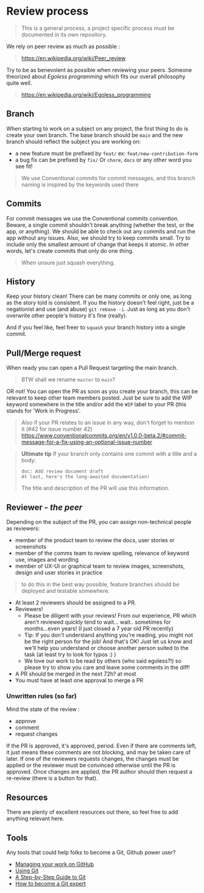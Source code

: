 # Review process
> This is a general process, a project specific process must be documented in its own repository.

We rely on peer review as much as possible :
> https://en.wikipedia.org/wiki/Peer_review

Try to be as benevolent as possible when reviewing your peers. 
Someone theorized about *Egoless programming* which fits our overall philosophy quite well.
> https://en.wikipedia.org/wiki/Egoless_programming

## Branch
When starting to work on a subject on any project, the first thing to do is create your own branch.
The base branch should be `main` and the new branch should reflect the subject you are working on:
- a new feature must be prefixed by `feat/` ex: `feat/new-contribution-form`
- a bug fix can be prefixed by `fix/`
Or `chore`, `docs` or any other word you see fit!

> We use Conventional commits for commit messages, and this branch naming is inspired by the keywords used there

## Commits
For commit messages we use the Conventional commits convention.
Beware, a single commit shouldn't break anything (whether the test, or the app, or anything).
We should be able to check out any commits and run the app without any issues.
Also, we should try to keep commits small. Try to include only the smallest amount of change that keeps it atomic. In other words, let's create commits that only do one thing.

> When unsure just squash everything.

## History
Keep your history clean! There can be many commits or only one, as long as the story told is consistent.
If you the history doesn't feel right, just be a negationist and use (and abuse) `git rebase -i`. 
Just as long as you don't overwrite other people's history it's fine (really).

And if you feel like, feel freer to `squash` your branch history into a single commit.

## Pull/Merge request
When ready you can open a Pull Request targeting the main branch.
> BTW shall we rename `master` to `main`?

OR not! You can open the PR as soon as you create your branch, 
this can be relevant to keep other team members posted. 
Just be sure to add the WIP keyword somewhere in the title and/or add the `WIP` label to your PR (this stands for 'Work in Progress'.

> Also if your PR relates to an issue in any way, don't forget to mention it (#42 for issue number 42)
> https://www.conventionalcommits.org/en/v1.0.0-beta.2/#commit-message-for-a-fix-using-an-optional-issue-number

> __Ultimate tip__ If your branch only contains one commit with a title and a body:
> ```
> doc: Add review document draft
> At last, here's the long-awaited documentation!
> ```
> The title and description of the PR will use this information.

## Reviewer - *the peer*
Depending on the subject of the PR, you can assign non-technical people as reviewers:
- member of the product team to review the docs, user stories or screenshots
- member of the comms team to review spelling, relevance of keyword use, images and wording
- member of UX-UI or graphical team to review images, screenshots, design and user stories in practice 
> to do this in the best way possible, feature branches should be deployed and testable somewhere.

- At least 2 reviewers should be assigned to a PR.
- Reviewers!
  - Please be diligent with your reviews! From our experience, PR which aren't reviewed quickly tend to wait... wait.. sometimes for months...even years! (I just closed a 7 year old PR recently)
  - Tip: If you don't understand anything you're reading, you might not be the right person for the job! And that's OK! 
  Just let us know and we'll help you understand or choose another person suited to the task (at least try to look for typos :) )
  - We love our work to be read by others (who said egoless?!) so please try to show you care and leave some comments in the diff!
- A PR should be merged in the next 72h? at most
- You must have at least one approval to merge a PR

### Unwritten rules (so far)
Mind the state of the review :
- approve
- comment
- request changes

If the PR is approved, it's approved, period. Even if there are comments left, it just means these comments are not blocking, and may be taken care of later.
If one of the reviewers requests changes, the changes must be applied or the reviewer must be convinced otherwise until the PR is approved.
Once changes are applied, the PR author should then request a re-review (there is a button for that).

## Resources
There are plenty of excellent resources out there, so feel free to add anything relevant here.

## Tools
Any tools that could help folks to become a Git, Github power user?

- [Managing your work on GitHub](https://docs.github.com/en/github/managing-your-work-on-github)
- [Using Git](https://docs.github.com/en/github/using-git)
- [A Step-by-Step Guide to Git](https://opensource.com/article/18/1/step-step-guide-git)
- [How to become a Git expert](https://www.freecodecamp.org/news/how-to-become-a-git-expert-e7c38bf54826/)
